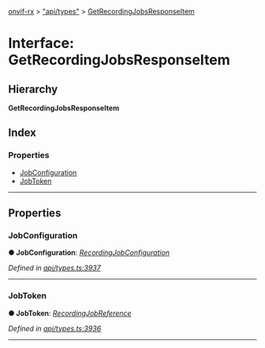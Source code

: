 [onvif-rx](../README.md) > ["api/types"](../modules/_api_types_.md) > [GetRecordingJobsResponseItem](../interfaces/_api_types_.getrecordingjobsresponseitem.md)

# Interface: GetRecordingJobsResponseItem

## Hierarchy

**GetRecordingJobsResponseItem**

## Index

### Properties

* [JobConfiguration](_api_types_.getrecordingjobsresponseitem.md#jobconfiguration)
* [JobToken](_api_types_.getrecordingjobsresponseitem.md#jobtoken)

---

## Properties

<a id="jobconfiguration"></a>

###  JobConfiguration

**● JobConfiguration**: *[RecordingJobConfiguration](_api_types_.recordingjobconfiguration.md)*

*Defined in [api/types.ts:3937](https://github.com/patrickmichalina/onvif-rx/blob/f117e44/src/api/types.ts#L3937)*

___
<a id="jobtoken"></a>

###  JobToken

**● JobToken**: *[RecordingJobReference](../modules/_api_types_.md#recordingjobreference)*

*Defined in [api/types.ts:3936](https://github.com/patrickmichalina/onvif-rx/blob/f117e44/src/api/types.ts#L3936)*

___

